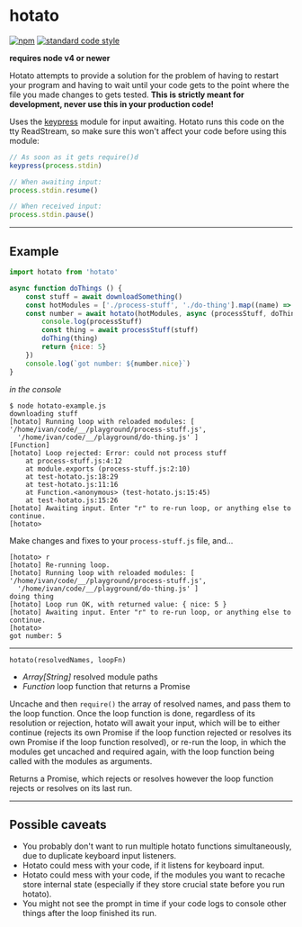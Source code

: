 hotato
===

[![npm](https://img.shields.io/npm/v/hotato.svg?style=flat-square)](https://npmjs.com/package/hotato)
[![standard code style](https://img.shields.io/badge/style-standard-blue.svg?style=flat-square)](https://github.com/feross/standard)

**requires node v4 or newer**

Hotato attempts to provide a solution for the problem of having to restart your program and having to wait until your code gets to the point where the file you made changes to gets tested. **This is strictly meant for development, never use this in your production code!**

Uses the [keypress](https://github.com/TooTallNate/keypress) module for input awaiting. Hotato runs this code on the tty ReadStream, so make sure this won't affect your code before using this module:

```js
// As soon as it gets require()d
keypress(process.stdin)

// When awaiting input:
process.stdin.resume()

// When received input:
process.stdin.pause()
```

---

Example
---

```js
import hotato from 'hotato'

async function doThings () {
    const stuff = await downloadSomething()
    const hotModules = ['./process-stuff', './do-thing'].map((name) => require.resolve(name))
    const number = await hotato(hotModules, async (processStuff, doThing) => {
        console.log(processStuff)
        const thing = await processStuff(stuff)
        doThing(thing)
        return {nice: 5}
    })
    console.log(`got number: ${number.nice}`)
}

```

*in the console*

```
$ node hotato-example.js
downloading stuff
[hotato] Running loop with reloaded modules: [ '/home/ivan/code/__/playground/process-stuff.js',
  '/home/ivan/code/__/playground/do-thing.js' ]
[Function]
[hotato] Loop rejected: Error: could not process stuff
    at process-stuff.js:4:12
    at module.exports (process-stuff.js:2:10)
    at test-hotato.js:18:29
    at test-hotato.js:11:16
    at Function.<anonymous> (test-hotato.js:15:45)
    at test-hotato.js:15:26
[hotato] Awaiting input. Enter "r" to re-run loop, or anything else to continue.
[hotato> 
```

Make changes and fixes to your `process-stuff.js` file, and...

```
[hotato> r
[hotato] Re-running loop.
[hotato] Running loop with reloaded modules: [ '/home/ivan/code/__/playground/process-stuff.js',
  '/home/ivan/code/__/playground/do-thing.js' ]
doing thing
[hotato] Loop run OK, with returned value: { nice: 5 }
[hotato] Awaiting input. Enter "r" to re-run loop, or anything else to continue.
[hotato> 
got number: 5
```

---

`hotato(resolvedNames, loopFn)`

- *Array[String]* resolved module paths
- *Function* loop function that returns a Promise

Uncache and then `require()` the array of resolved names, and pass them to the loop function. Once the loop function is done, regardless of its resolution or rejection, hotato will await your input, which will be to either continue (rejects its own Promise if the loop function rejected or resolves its own Promise if the loop function resolved), or re-run the loop, in which the modules get uncached and required again, with the loop function being called with the modules as arguments.

Returns a Promise, which rejects or resolves however the loop function rejects or resolves on its last run.

---

Possible caveats
---

* You probably don't want to run multiple hotato functions simultaneously, due to duplicate keyboard input listeners.
* Hotato could mess with your code, if it listens for keyboard input.
* Hotato could mess with your code, if the modules you want to recache store internal state (especially if they store crucial state before you run hotato).
* You might not see the prompt in time if your code logs to console other things after the loop finished its run.
